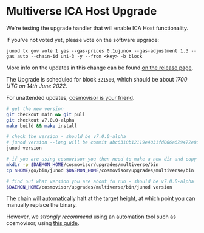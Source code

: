 # Multiverse ICA Host Upgrade

We're testing the upgrade handler that will enable ICA Host functionality.

If you've not voted yet, please vote on the software upgrade:

    junod tx gov vote 1 yes --gas-prices 0.1ujunox --gas-adjustment 1.3 --gas auto --chain-id uni-3 -y --from <key> -b block

More info on the updates in this change can be found [on the release page](https://github.com/CosmosContracts/juno/releases/tag/v7.0.0-alpha).

The Upgrade is scheduled for block `321500`, which should be about _1700 UTC on 14th June 2022_.

For unattended updates, [cosmovisor is your friend](https://docs.junochain.com/validators/setting-up-cosmovisor).

```bash
# get the new version
git checkout main && git pull
git checkout v7.0.0-alpha
make build && make install

# check the version - should be v7.0.0-alpha
# junod version --long will be commit abc6318b12119e4031fd066a629472e8d76e46be
junod version

# if you are using cosmovisor you then need to make a new dir and copy this new binary
mkdir -p $DAEMON_HOME/cosmovisor/upgrades/multiverse/bin
cp $HOME/go/bin/junod $DAEMON_HOME/cosmovisor/upgrades/multiverse/bin

# find out what version you are about to run - should be v7.0.0-alpha
$DAEMON_HOME/cosmovisor/upgrades/multiverse/bin/junod version
```

The chain will automatically halt at the target height, at which point you can manually replace the binary.

However, we _strongly recommend_ using an automation tool such as cosmovisor, using [this guide](https://docs.junochain.com/validators/setting-up-cosmovisor).
